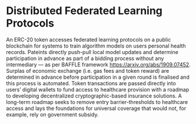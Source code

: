 # Distributed Federated Learning Protocols
An ERC-20 token accesses federated learning protocols on a public blockchain for systems to train algorithm models on users personal health records. Pateints directly push-pull local model updates and determine participation in advance as part of a bidding process without any intermediary — as per BAFFLE framework https://arxiv.org/abs/1909.07452. Surplas of economic exchange (i.e. gas fees and token reward) are determined in advance before participation in a given round is finalised and this process is automated. Token transactions are passed directly into users’ digital wallets to fund access to healthcare provision with a roadmap to developing decentralized cryptographic-based insurance solutions. A long-term roadmap seeks to remove entry barrier-thresholds to healthcare access and lays the foundations for universal coverage that would not, for example, rely on government subsidy.
